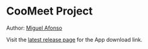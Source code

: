 # CooMeet Project

Author: [Miguel Afonso](https://github.com/Miguel541)

Visit the [latest release page](https://github.com/Fernando-A-Rocha/coomeet/releases/latest) for the App download link.
